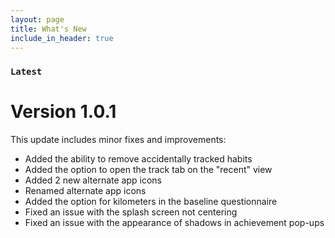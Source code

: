 ```yaml
---
layout: page
title: What's New
include_in_header: true
---
```



### `Latest`
# **Version 1.0.1**

This update includes minor fixes and improvements:

- Added the ability to remove accidentally tracked habits
- Added the option to open the track tab on the "recent" view
- Added 2 new alternate app icons
- Renamed alternate app icons
- Added the option for kilometers in the baseline questionnaire
- Fixed an issue with the splash screen not centering
- Fixed an issue with the appearance of shadows in achievement pop-ups

<br>

